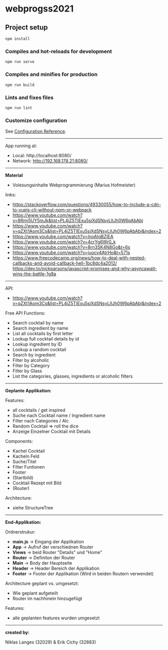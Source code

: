 # webprogss2021

## Project setup
```
npm install
```

### Compiles and hot-reloads for development
```
npm run serve
```

### Compiles and minifies for production
```
npm run build
```

### Lints and fixes files
```
npm run lint
```

### Customize configuration
See [Configuration Reference](https://cli.vuejs.org/config/).


-----------------------------------------------------------------------------------------------------
App running at:

- Local: http://localhost:8080/
- Network: http://192.168.178.21:8080/

----------------------------------------------------------------------------------------------------

**Material**

- Volesungsinhalte Webprogrammierung (Marius Hofmeister)

links:

- https://stackoverflow.com/questions/49330055/how-to-include-a-cdn-to-vuejs-cli-without-npm-or-webpack
- https://www.youtube.com/watch?v=8Rmj5UY5mJk&list=PL4iZ5TIExu5siXdSNsyLIIJh0W6pAbAbj
- https://www.youtube.com/watch?v=qZXt1Aom3Cs&list=PL4iZ5TIExu5siXdSNsyLIIJh0W6pAbAbj&index=2
- https://www.youtube.com/watch?v=InoAIgBZIEA
- https://www.youtube.com/watch?v=4crYg6Wr0_k
- https://www.youtube.com/watch?v=8rn3SK4N8Go&t=6s
- https://www.youtube.com/watch?v=juocv4AtrHo&t=571s
- https://www.freecodecamp.org/news/how-to-deal-with-nested-callbacks-and-avoid-callback-hell-1bc8dc4a2012/
https://dev.to/nickparsons/javascript-promises-and-why-asyncawait-wins-the-battle-1g8a

-----------------------------------------------------------------------------------------------------

API:
- https://www.youtube.com/watch?v=qZXt1Aom3Cs&list=PL4iZ5TIExu5siXdSNsyLIIJh0W6pAbAbj&index=2

Free API Functions:
- Search cocktail by name
- Search ingredient by name
- List all cocktails by first letter
- Lookup full cocktail details by id
- Lookup ingredient by ID
- Lookup a random cocktail
- Search by ingredient
- Filter by alcoholic
- Filter by Category
- Filter by Glass
- List the categories, glasses, ingredients or alcoholic filters

-----------------------------------------------------------------------------------------------------
**Geplante Applikation:**

Features:
- all cocktails / get inspired
- Suche nach Cocktail name / Ingredient name
- Filter nach Categories / Alc
- Random Cocktail => roll the dice
- Anzeige Einzelner Cocktail mit Details

Components: 
- Kachel Cocktail
- Kacheln Feld 
- Suche/Titel
- Filter Funtionen
- Footer
- (Startbild)
- Cocktail Rezept mit Bild
- (Router)

Architecture:
- siehe StructureTree

-----------------------------------------------------------------------------------------------------
**End-Applikation:**

Ordnerstrukur:
- **main.js** -> Eingang der Applikation
- **App** -> Aufruf der verschiednen Router
- **Views** -> beid Router "Details" und "Home"
- **Router** -> Definiton der Router
- **Main** -> Body der Hauptseite 
- **Header** -> Header Bereich der Applikation
- **Footer** -> Footer der Applikation (Wird in beiden Routern verwendet)

Architecture geplant vs. umgesetzt:
- Wie geplant aufgeteilt
- Router im nachhinein hinzugefügt

Features: 
- alle geplanten features wurden umgesetzt

-----------------------------------------------------------------------------------------------------


**created by:**

Niklas Langes (32029) & Erik Cichy (32883)
